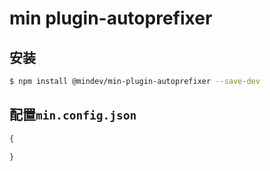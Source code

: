 # min plugin-autoprefixer

## 安装

``` bash
$ npm install @mindev/min-plugin-autoprefixer --save-dev
```

## 配置`min.config.json`

``` json
{

}
```
